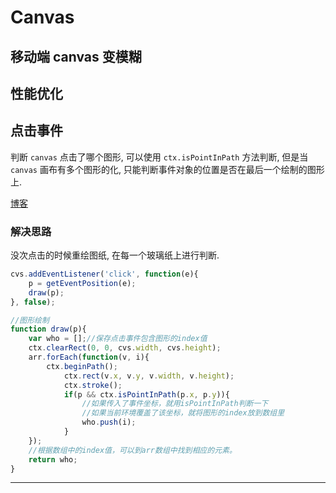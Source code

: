# Canvas



## 移动端 canvas 变模糊



## 性能优化



## 点击事件

判断 `canvas` 点击了哪个图形, 可以使用 `ctx.isPointInPath` 方法判断, 但是当 `canvas` 画布有多个图形的化, 只能判断事件对象的位置是否在最后一个绘制的图形上.

[博客][1]

### 解决思路

没次点击的时候重绘图纸, 在每一个玻璃纸上进行判断.

```js
cvs.addEventListener('click', function(e){
	p = getEventPosition(e);
	draw(p);
}, false);

//图形绘制
function draw(p){
	var who = [];//保存点击事件包含图形的index值
	ctx.clearRect(0, 0, cvs.width, cvs.height);
	arr.forEach(function(v, i){
		ctx.beginPath();
			ctx.rect(v.x, v.y, v.width, v.height);
            ctx.stroke();
            if(p && ctx.isPointInPath(p.x, p.y)){
				//如果传入了事件坐标，就用isPointInPath判断一下
				//如果当前环境覆盖了该坐标，就将图形的index放到数组里
				who.push(i);
			}
	});
	//根据数组中的index值，可以到arr数组中找到相应的元素。
	return who;
}
```



---

[1]: https://blog.csdn.net/MooreLxr/article/details/81394122

